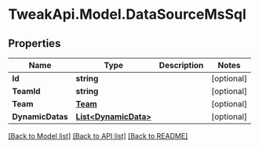 # TweakApi.Model.DataSourceMsSql
## Properties

Name | Type | Description | Notes
------------ | ------------- | ------------- | -------------
**Id** | **string** |  | [optional] 
**TeamId** | **string** |  | [optional] 
**Team** | [**Team**](Team.md) |  | [optional] 
**DynamicDatas** | [**List&lt;DynamicData&gt;**](DynamicData.md) |  | [optional] 

[[Back to Model list]](../README.md#documentation-for-models) [[Back to API list]](../README.md#documentation-for-api-endpoints) [[Back to README]](../README.md)

